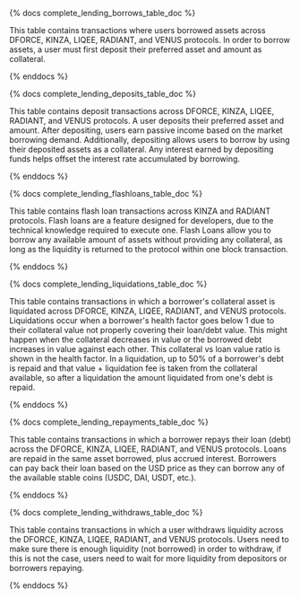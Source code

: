 {% docs complete_lending_borrows_table_doc %}

This table contains transactions where users borrowed assets across DFORCE, KINZA, LIQEE, RADIANT, and VENUS protocols. In order to borrow assets, a user must first deposit their preferred asset and amount as collateral.


{% enddocs %}

{% docs complete_lending_deposits_table_doc %}

This table contains deposit transactions across DFORCE, KINZA, LIQEE, RADIANT, and VENUS protocols. A user deposits their preferred asset and amount. After depositing, users earn passive income based on the market borrowing demand. Additionally, depositing allows users to borrow by using their deposited assets as a collateral. Any interest earned by depositing funds helps offset the interest rate accumulated by borrowing.

{% enddocs %}

{% docs complete_lending_flashloans_table_doc %}

This table contains flash loan transactions across KINZA and RADIANT protocols. Flash loans are a feature designed for developers, due to the technical knowledge required to execute one. Flash Loans allow you to borrow any available amount of assets without providing any collateral, as long as the liquidity is returned to the protocol within one block transaction.  

{% enddocs %}

{% docs complete_lending_liquidations_table_doc %}

This table contains transactions in which a borrower's collateral asset is liquidated across DFORCE, KINZA, LIQEE, RADIANT, and VENUS protocols. Liquidations occur when a borrower's health factor goes below 1 due to their collateral value not properly covering their loan/debt value. This might happen when the collateral decreases in value or the borrowed debt increases in value against each other. This collateral vs loan value ratio is shown in the health factor. In a liquidation, up to 50% of a borrower's debt is repaid and that value + liquidation fee is taken from the collateral available, so after a liquidation the amount liquidated from one's debt is repaid. 

{% enddocs %}

{% docs complete_lending_repayments_table_doc %}

This table contains transactions in which a borrower repays their loan (debt) across the DFORCE, KINZA, LIQEE, RADIANT, and VENUS protocols.  Loans are repaid in the same asset borrowed, plus accrued interest. Borrowers can pay back their loan based on the USD price as they can borrow any of the available stable coins (USDC, DAI, USDT, etc.).

{% enddocs %}

{% docs complete_lending_withdraws_table_doc %}

This table contains transactions in which a user withdraws liquidity across the DFORCE, KINZA, LIQEE, RADIANT, and VENUS protocols. Users need to make sure there is enough liquidity (not borrowed) in order to withdraw, if this is not the case, users need to wait for more liquidity from depositors or borrowers repaying.

{% enddocs %}